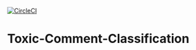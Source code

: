 
[![CircleCI](https://circleci.com/gh/amitmodi06/Toxic-Comment-Classification.svg?style=svg)](https://app.circleci.com/pipelines/github/amitmodi06/Toxic-Comment-Classification)
# Toxic-Comment-Classification

